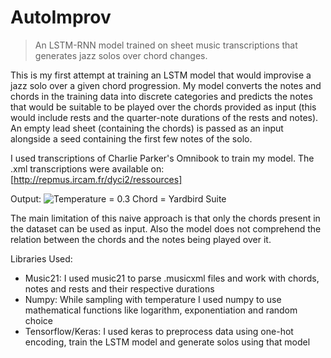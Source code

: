 # AutoImprov
> An LSTM-RNN model trained on sheet music transcriptions that generates jazz solos over chord changes.

This is my first attempt at training an LSTM model that would improvise a jazz solo over a given chord progression. My model converts the notes and chords in the training data into discrete categories and predicts the notes that would be suitable to be played over the chords provided as input (this would include rests and the quarter-note durations of the rests and notes). An empty lead sheet (containing the chords) is passed as an input alongside a seed containing the first few notes of the solo. 

I used transcriptions of Charlie Parker's Omnibook to train my model. The .xml transcriptions were available on: [http://repmus.ircam.fr/dyci2/ressources]

Output:
![Temperature = 0.3 Chord = Yardbird Suite](https://github.com/Junos16/AutoImprov/assets/93246181/447279bb-7085-46c3-ab28-1cbb998055a8)


The main limitation of this naive approach is that only the chords present in the dataset can be used as input. Also the model does not comprehend the relation between the chords and the notes being played over it. 

Libraries Used:
- Music21: I used music21 to parse .musicxml files and work with chords, notes and rests and their respective durations
- Numpy: While sampling with temperature I used numpy to use mathematical functions like logarithm, exponentiation and random choice
- Tensorflow/Keras: I used keras to preprocess data using one-hot encoding, train the LSTM model and generate solos using that model
